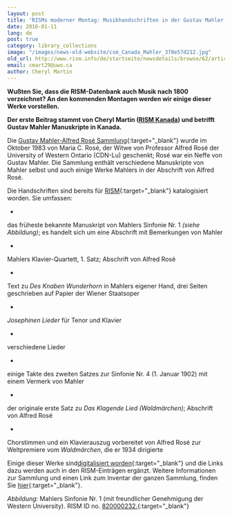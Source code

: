 ```yaml
---
layout: post
title: 'RISMs moderner Montag: Musikhandschriften in der Gustav Mahler-Alfred Rosé Sammlung'
date: 2016-01-11
lang: de
post: true
category: library_collections
image: "/images/news-old-website/csm_Canada_Mahler_370e57d212.jpg"
old_url: http://www.rism.info/de/startseite/newsdetails/browse/62/article/64/rism-modern-monday-music-manuscripts-in-the-gustav-mahler-alfred-rose-collection.html
email: cmart29@uwo.ca
author: Cheryl Martin
---
```


**Wußten Sie, dass die RISM-Datenbank auch Musik nach 1800 verzeichnet? An den kommenden Montagen werden wir einige dieser Werke vorstellen.**

**Der erste Beitrag stammt von Cheryl Martin ([RISM Kanada](/de/workgroups/canada-london-university-of-western-ontario-the-university-library.html)) und betrifft Gustav Mahler Manuskripte in Kanada.**

Die [Gustav Mahler-Alfred Rosé Sammlung](https://www.lib.uwo.ca/music/gmar.html){:target="_blank"} wurde im Oktober 1983 von Maria C. Rosé, der Witwe von Professor Alfred Rosé der University of Western Ontario (CDN-Lu) geschenkt; Rosé war ein Neffe von Gustav Mahler. Die Sammlung enthält verschiedene Manuskripte von Mahler selbst und auch einige Werke Mahlers in der Abschrift von Alfred Rosé.

Die Handschriften sind bereits für [RISM](https://opac.rism.info/search?View=rism&siglum=CDN-Lu&author=mahler){:target="_blank"} katalogisiert worden. Sie umfassen:

-

das früheste bekannte Manuskript von Mahlers Sinfonie Nr. 1 _(siehe Abbildung)_; es handelt sich um eine Abschrift mit Bemerkungen von Mahler

-

Mahlers Klavier-Quartett, 1. Satz; Abschrift von Alfred Rosé

-

Text zu _Des Knaben Wunderhorn_ in Mahlers eigener Hand, drei Seiten geschrieben auf Papier der Wiener Staatsoper

-

_Josephinen Lieder_ für Tenor und Klavier

-

verschiedene Lieder

-

einige Takte des zweiten Satzes zur Sinfonie Nr. 4 (1. Januar 1902) mit einem Vermerk von Mahler

-

der originale erste Satz zu _Das Klagende Lied (Waldmärchen)_; Abschrift von Alfred Rosé

-

Chorstimmen und ein Klavierauszug vorbereitet von Alfred Rosé zur Weltpremiere vom _Waldmärchen_, die er 1934 dirigierte


Einige dieser Werke sind[digitalisiert worden](https://archive.org/details/mahlerrose){:target="_blank"} und die Links dazu werden auch in den RISM-Einträgen ergänzt. Weitere Informationen zur Sammlung und einen Link zum Inventar der ganzen Sammlung, finden Sie [hier](https://www.lib.uwo.ca/music/gmar.html){:target="_blank"}.

_Abbildung_: Mahlers Sinfonie Nr. 1 (mit freundlicher Genehmigung der Western University). RISM ID no. [820000232.](https://opac.rism.info/search?id=820000232){:target="_blank"}


